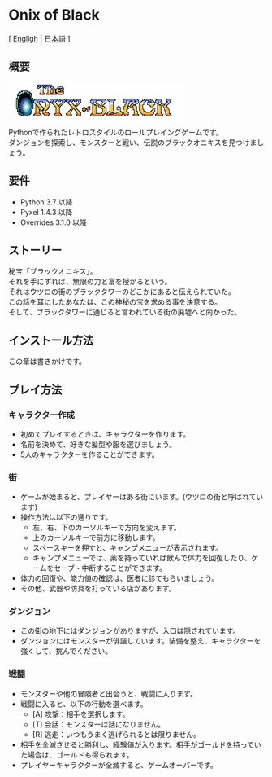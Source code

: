 # Onix of Black

[ [Engligh](README.md) | [日本語](README.ja.md) ]

## 概要

<img src="images/OnyxOfBlack_logo.png">

Pythonで作られたレトロスタイルのロールプレイングゲームです。  
ダンジョンを探索し、モンスターと戦い、伝説のブラックオニキスを見つけましょう。  

## 要件

- Python 3.7 以降
- Pyxel 1.4.3 以降
- Overrides 3.1.0 以降

## ストーリー

秘宝「ブラックオニキス」。  
それを手にすれば、無限の力と富を授かるという。  
それはウツロの街のブラックタワーのどこかにあると伝えられていた。  
この話を耳にしたあなたは、この神秘の宝を求める事を決意する。  
そして、ブラックタワーに通じると言われている街の廃墟へと向かった。  

## インストール方法

この章は書きかけです。

## プレイ方法

### キャラクター作成

- 初めてプレイするときは、キャラクターを作ります。
- 名前を決めて、好きな髪型や服を選びましょう。
- 5人のキャラクターを作ることができます。

### 街

- ゲームが始まると、プレイヤーはある街にいます。(ウツロの街と呼ばれています)
- 操作方法は以下の通りです。
    - 左、右、下のカーソルキーで方向を変えます。
    - 上のカーソルキーで前方に移動します。
    - スペースキーを押すと、キャンプメニューが表示されます。
    - キャンプメニューでは、薬を持っていれば飲んで体力を回復したり、ゲームをセーブ・中断することができます。
- 体力の回復や、能力値の確認は、医者に診てもらいましょう。
- その他、武器や防具を打っている店があります。

### ダンジョン

- この街の地下にはダンジョンがありますが、入口は隠されています。
- ダンジョンにはモンスターが俳諧しています。装備を整え、キャラクターを強くして、挑んでください。

### 戦闘

- モンスターや他の冒険者と出会うと、戦闘に入ります。
- 戦闘に入ると、以下の行動を選べます。
    - [A] 攻撃：相手を選択します。
    - [T] 会話：モンスターは話になりません。
    - [R] 逃走：いつもうまく逃げられるとは限りません。
- 相手を全滅させると勝利し、経験値が入ります。相手がゴールドを持っていた場合は、ゴールドも得られます。
- プレイヤーキャラクターが全滅すると、ゲームオーバーです。

